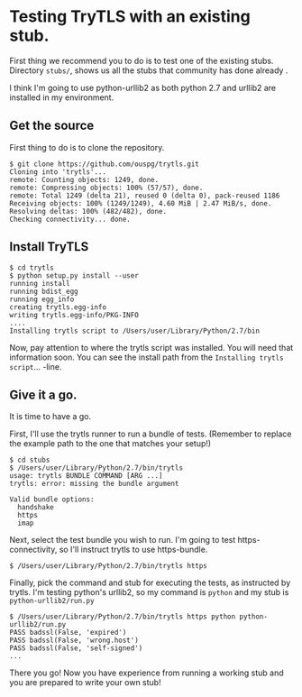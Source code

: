 # Testing TryTLS with an existing stub.

First thing we recommend you to do is to test one of the existing stubs.
Directory ```stubs/```, shows us all the stubs that community has done already
<show the stubs-directory with browser>.

I think I'm going to use python-urllib2 as both python 2.7 and urllib2 are
installed in my environment.

## Get the source

First thing to do is to clone the repository.

```
$ git clone https://github.com/ouspg/trytls.git
Cloning into 'trytls'...
remote: Counting objects: 1249, done.
remote: Compressing objects: 100% (57/57), done.
remote: Total 1249 (delta 21), reused 0 (delta 0), pack-reused 1186
Receiving objects: 100% (1249/1249), 4.60 MiB | 2.47 MiB/s, done.
Resolving deltas: 100% (482/482), done.
Checking connectivity... done.
```

## Install TryTLS


```
$ cd trytls
$ python setup.py install --user
running install
running bdist_egg
running egg_info
creating trytls.egg-info
writing trytls.egg-info/PKG-INFO
....
Installing trytls script to /Users/user/Library/Python/2.7/bin
```

Now, pay attention to where the trytls script was installed. You will need that
information soon. You can see the install path from the ```Installing trytls script```...
-line.

## Give it a go.

It is time to have a go.

First, I'll use the trytls runner to run a bundle of tests.
(Remember to replace the example path to the one that matches your setup!)

```
$ cd stubs
$ /Users/user/Library/Python/2.7/bin/trytls
usage: trytls BUNDLE COMMAND [ARG ...]
trytls: error: missing the bundle argument

Valid bundle options:
  handshake
  https
  imap

```

Next, select the test bundle you wish to run. I'm going to test https-connectivity, so I'll instruct trytls to use https-bundle.

```
$ /Users/user/Library/Python/2.7/bin/trytls https
```

Finally, pick the command and stub for executing the tests, as instructed by trytls. I'm testing python's urllib2, so my command is ```python``` and my stub is ```python-urllib2/run.py```

```
$ /Users/user/Library/Python/2.7/bin/trytls https python python-urllib2/run.py
PASS badssl(False, 'expired')
PASS badssl(False, 'wrong.host')
PASS badssl(False, 'self-signed')
...
```

There you go! Now you have experience from running a working stub and you are prepared to write your own stub!
